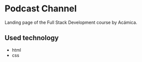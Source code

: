 # Podcast Channel

Landing page of the Full Stack Development course by Acámica.

## Used technology

- html
- css

